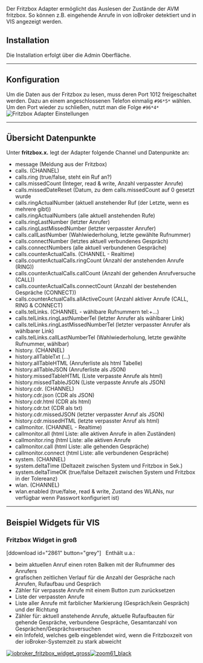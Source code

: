 
Der Fritzbox Adapter ermöglicht das Auslesen der Zustände der AVM fritzbox. So können z.B. eingehende Anrufe in von ioBroker detektiert und in VIS angezeigt werden.


## Installation

Die Installation erfolgt über die Admin Oberfläche.

* * *

## Konfiguration

Um die Daten aus der Fritzbox zu lesen, muss deren Port 1012 freigeschaltet werden. Dazu an einem angeschlossenen Telefon einmalig `#96*5*` wählen. Um den Port wieder zu schließen, nutzt man die Folge `#96*4*` ![Fritzbox Adapter Einstellungen](http://www.iobroker.net/wp-content/uploads/Fritzbox-Adapter-Einstellungen.png)

* * *

## Übersicht Datenpunkte

Unter **fritzbox.x.** legt der Adapter folgende Channel und Datenpunkte an:

*   message (Meldung aus der Fritzbox)
*   calls. (CHANNEL)
*   calls.ring (true/false, steht ein Ruf an?)
*   calls.missedCount (Integer, read & write, Anzahl verpasster Anrufe)
*   calls.missedDateReset (Datum, zu dem calls.missedCount auf 0 gesetzt wurde
*   calls.ringActualNumber (aktuell anstehender Ruf (der Letzte, wenn es mehrere gibt))
*   calls.ringActualNumbers (alle aktuell anstehenden Rufe)
*   calls.ringLastNumber (letzter Anrufer)
*   calls.ringLastMissedNumber (letzter verpasster Anrufer)
*   calls.callLastNumber (Wahlwiederholung, letzte gewählte Rufnummer)
*   calls.connectNumber (letztes aktuell verbundenes Gespräch)
*   calls.connectNumbers (alle aktuell verbundenen Gespräche)
*   calls.counterActualCalls. (CHANNEL - Realtime)
*   calls.counterActualCalls.ringCount (Anzahl der anstehenden Anrufe (RING))
*   calls.counterActualCalls.callCount (Anzahl der gehenden Anrufversuche (CALL))
*   calls.counterActualCalls.connectCount (Anzahl der bestehenden Gespräche (CONNECT))
*   calls.counterActualCalls.allActiveCount (Anzahl aktiver Anrufe (CALL, RING & CONNECT)
*   calls.telLinks. (CHANNEL - wählbare Rufnummern tel:+...)
*   calls.telLinks.ringLastNumberTel (letzter Anrufer als wählbarer Link)
*   calls.telLinks.ringLastMissedNumberTel (letzter verpasster Anrufer als wählbarer Link)
*   calls.telLinks.callLastNumberTel (Wahlwiederholung, letzte gewählte Rufnummer, wählbar)
*   history. (CHANNEL)
*   history.allTableTxt (...)
*   history.allTableHTML (Anruferliste als html Tabelle)
*   history.allTableJSON (Anruferliste als JSON)
*   history.missedTableHTML (Liste verpasste Anrufe als html)
*   history.missedTableJSON (Liste verpasste Anrufe als JSON)
*   history.cdr. (CHANNEL)
*   history.cdr.json (CDR als JSON)
*   history.cdr.html (CDR als html)
*   history.cdr.txt (CDR als txt)
*   history.cdr.missedJSON (letzter verpasster Anruf als JSON)
*   history.cdr.missedHTML (letzte verpasster Anruf als html)
*   callmonitor. (CHANNEL - Realtime)
*   callmonitor.all (html Liste: alle aktiven Anrufe in allen Zuständen)
*   callmonitor.ring (html Liste: alle aktiven Anrufe
*   callmonitor.call (html Liste: alle gehenden Gespräche)
*   callmonitor.connect (html Liste: alle verbundenen Gespräche)
*   system. (CHANNEL)
*   system.deltaTime (Deltazeit zwischen System und Fritzbox in Sek.)
*   system.deltaTimeOK (true/false Deltazeit zwischen System und Fritzbox in der Tolereanz)
*   wlan. (CHANNEL)
*   wlan.enabled (true/false, read & write, Zustand des WLANs, nur verfügbar wenn Passwort konfiguriert ist)

* * *

## Beispiel Widgets für VIS

### Fritzbox Widget in groß

[ddownload id="2861" button="grey"]   Enthält u.a.:

*   beim aktuellen Anruf einen roten Balken mit der Rufnummer des Anrufers
*   grafischen zeitlichen Verlauf für die Anzahl der Gespräche nach Anrufen, Rufaufbau und Gespräch
*   Zähler für verpasste Anrufe mit einem Button zum zurücksetzen
*   Liste der verpassten Anrufe
*   Liste aller Anrufe mit farblicher Markierung (Gespräch/kein Gespräch) und der Richtung
*   Zähler für: aktuell anstehende Anrufe, aktuelle Rufaufbauten für gehende Gespräche, verbundene Gespräche, Gesamtanzahl von Gesprächen/Gesprächsversuchen
*   ein Infofeld, welches gelb eingeblendet wird, wenn die Fritzboxzeit von der ioBroker-Systemzeit zu stark abweicht

[![iobroker_fritzbox_widget_gross](http://www.iobroker.net/wp-content/uploads/iobroker_fritzbox_widget_gross-258x300.png)](http://www.iobroker.net/wp-content/uploads/iobroker_fritzbox_widget_gross.png)[![zoom61_black](http://www.iobroker.net/wp-content/uploads/zoom61_black.png)](http://www.iobroker.net/wp-content/uploads/zoom61_black.png)